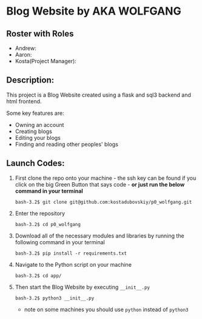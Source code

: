 # Blog Website by AKA WOLFGANG

## Roster with Roles
 - Andrew:
 - Aaron:
 - Kosta(Project Manager):

## Description:

This project is a Blog Website created using a flask and sql3 backend and html frontend.

Some key features are:
 - Owning an account
 - Creating blogs
 - Editing your blogs
 - Finding and reading other peoples' blogs


## Launch Codes:

1. First clone the repo onto your machine - the ssh key can be found if you click on the big Green Button that says code - **or just run the below command in your terminal**
    ```
    bash-3.2$ git clone git@github.com:kostadubovskiy/p0_wolfgang.git
    ```
2. Enter the repository

    ```bash-3.2$ cd p0_wolfgang```

3. Download all of the necessary modules and libraries by running the following command in your terminal

    ```bash-3.2$ pip install -r requirements.txt```

4. Navigate to the Python script on your machine

    ```bash-3.2$ cd app/```

5. Then start the Blog Website by executing ```__init__.py```

    ```bash-3.2$ python3 __init__.py```
    - note on some machines you should use ```python``` instead of ```python3```
